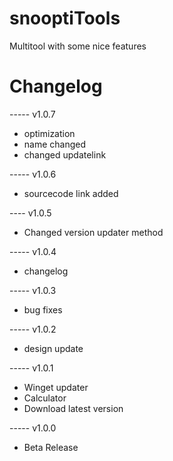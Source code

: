 # snooptiTools
Multitool with some nice features

# Changelog
----- v1.0.7
- optimization
- name changed
- changed updatelink

----- v1.0.6
- sourcecode link added

---- v1.0.5
- Changed version updater method

----- v1.0.4
- changelog

----- v1.0.3
- bug fixes

----- v1.0.2
- design update

----- v1.0.1
- Winget updater
- Calculator
- Download latest version

----- v1.0.0
- Beta Release